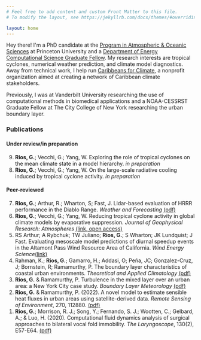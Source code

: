 ```yaml
---
# Feel free to add content and custom Front Matter to this file.
# To modify the layout, see https://jekyllrb.com/docs/themes/#overriding-theme-defaults

layout: home
---
```


Hey there! I'm a PhD candidate at the <a href='https://aos.princeton.edu/'>Program in Atmospheric & Oceanic Sciences</a> at Princeton University and a <a href='https://www.krellinst.org/csgf/fellows/profile?n=rios2023'>Department of Energy Computational Science Graduate Fellow</a>. My research interests are tropical cyclones, numerical weather prediction, and climate model diagnostics. Away from technical work, I help run <a href='https://www.caribbeansforclimate.com'>Caribbeans for Climate</a>, a nonprofit organization aimed at creating a network of Caribbean climate stakeholders. 

Previously, I was at Vanderbilt University researching the use of computational methods in biomedical applications and a NOAA-CESSRST Graduate Fellow at The City College of New York researching the urban boundary layer.

### Publications

#### Under review/in preparation

<ol reversed start='9'>
	<li><b>Rios, G.</b>; Vecchi, G.; Yang, W. Exploring the role of tropical cyclones on the mean climate state in a model hierarchy. <i>in preparation</i></li>
	<li><b>Rios, G.</b>; Vecchi, G.; Yang, W. On the large-scale radiative cooling induced by tropical cyclone activity. <i>in preparation</i></li>
</ol>

#### Peer-reviewed
<ol reversed>
	<li><b>Rios, G.</b>; Arthur, R.; Wharton, S; Fast, J. Lidar-based evaluation of HRRR performance in the Diablo Range. <i>Weather and Forecasting</i> <a href="/docs/Rios_Arthur_Wharton_Fast-WAF-2025.pdf">(pdf)</a></li>
	<li><b>Rios, G.</b>; Vecchi, G.; Yang, W. Reducing tropical cyclone activity in global climate models by evaporative suppression. <i>Journal of Geophysical Research: Atmospheres</i> <a href="https://agupubs.onlinelibrary.wiley.com/doi/10.1029/2024JD043302">(link, open access)</a></li>
	<li>RS Arthur; A Rybchuk; TW Juliano; <b>Rios, G.</b>; S Wharton; JK Lundquist; J Fast. Evaluating mesoscale model predictions of diurnal speedup events in the Altamont Pass Wind Resource Area of California. <i>Wind Energy Science</i><a href="https://wes.copernicus.org/articles/10/1187/2025/">(link)</a></li>
	<li>Rahman, K.; <b>Rios, G.</b>; Gamarro, H.; Addasi, O; Peña, JC; Gonzalez-Cruz, J; Bornstein, R; Ramamurthy, P. The boundary layer characteristics of coastal urban environments. <i>Theoretical and Applied Climatology</i> <a href='/docs/rahman_atc.pdf'>(pdf)</a></li>
	<li><b>Rios, G.</b> & Ramamurthy, P. Turbulence in the mixed layer over an urban area: a New York City case study. <i>Boundary Layer Meteorology</i> <a href='/docs/rios_ramamurthy_blm.pdf'>(pdf)</a></li>
	<li><b>Rios, G.</b> & Ramamurthy, P. (2022). A novel model to estimate sensible heat fluxes  in urban areas using satellite-derived data. <i>Remote Sensing of Environment</i>, 270, 112880. <a href='/docs/qh_goes16.pdf'>(pdf)</a></li>
	<li><b>Rios, G.</b>; Morrison, R. J.; Song, Y.; Fernando, S. J.; Wootten, C.; Gelbard, A.; & Luo, H. (2020). Computational fluid dynamics analysis of surgical approaches to bilateral vocal fold immobility. <i>The Laryngoscope</i>, 130(2), E57-E64. <a href='/docs/cfd_laryngoscope.pdf'>(pdf)</a></li>
</ol>
